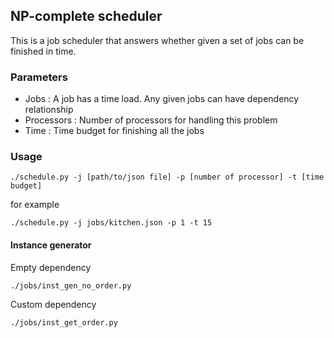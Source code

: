 ## NP-complete scheduler
This is a job scheduler that answers whether given a set of jobs can be finished in time.

### Parameters
- Jobs        : A job has a time load. Any given jobs can have dependency relationship
- Processors  : Number of processors for handling this problem
- Time        : Time budget for finishing all the jobs

### Usage 
```
./schedule.py -j [path/to/json file] -p [number of processor] -t [time budget]
```

for example
```
./schedule.py -j jobs/kitchen.json -p 1 -t 15
```

#### Instance generator
Empty dependency
```
./jobs/inst_gen_no_order.py
```
Custom dependency
```
./jobs/inst_get_order.py
```
